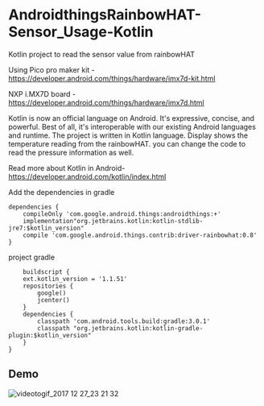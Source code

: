 # AndroidthingsRainbowHAT-Sensor_Usage-Kotlin
Kotlin project to read the sensor value from rainbowHAT

Using Pico pro maker kit - https://developer.android.com/things/hardware/imx7d-kit.html

NXP i.MX7D board - https://developer.android.com/things/hardware/imx7d.html

Kotlin is now an official language on Android. It's expressive, concise, and powerful. Best of all, it's interoperable with our existing Android languages and runtime. The project is written in Kotlin language. Display shows the temperature reading from the rainbowHAT. you can change the code to read the pressure information as well.

Read more about Kotlin in Android- https://developer.android.com/kotlin/index.html


Add the dependencies in gradle
```
dependencies {
    compileOnly 'com.google.android.things:androidthings:+'
    implementation"org.jetbrains.kotlin:kotlin-stdlib-jre7:$kotlin_version"
    compile 'com.google.android.things.contrib:driver-rainbowhat:0.8'
}
```

project gradle
```
    buildscript {
    ext.kotlin_version = '1.1.51'
    repositories {
        google()
        jcenter()
    }
    dependencies {
        classpath 'com.android.tools.build:gradle:3.0.1'
        classpath "org.jetbrains.kotlin:kotlin-gradle-plugin:$kotlin_version"
    }
}
```
## Demo

![videotogif_2017 12 27_23 21 32](https://user-images.githubusercontent.com/18279724/34388973-dfba8252-eb5c-11e7-974f-054cc27b38f0.gif)



